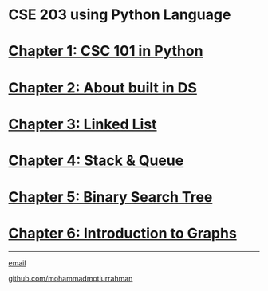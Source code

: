 
# CSE 203 using Python Language
# [Chapter 1: CSC 101 in Python](https://github.com/mohammadmotiurrahman/mohammadmotiurrahman.github.io/blob/main/cse203py/PythonCSE203Chapter1.ipynb)
# [Chapter 2: About built in DS](https://github.com/mohammadmotiurrahman/mohammadmotiurrahman.github.io/blob/main/cse203py/PythonCSE203Chapter2.ipynb)
# [Chapter 3: Linked List](https://github.com/mohammadmotiurrahman/mohammadmotiurrahman.github.io/blob/main/cse203py/PythonCSE203Chapter3.ipynb)
# [Chapter 4: Stack & Queue](https://github.com/mohammadmotiurrahman/mohammadmotiurrahman.github.io/blob/main/cse203py/PythonCSE203Chapter4.ipynb)
# [Chapter 5: Binary Search Tree](https://github.com/mohammadmotiurrahman/mohammadmotiurrahman.github.io/blob/main/cse203py/PythonCSE203Chapter5.ipynb)
# [Chapter 6: Introduction to Graphs](https://github.com/mohammadmotiurrahman/mohammadmotiurrahman.github.io/blob/main/cse203py/PythonCSE203Chapter6.ipynb)

* * *

[email](mailto:mohammadmotiurrahman@gmail.com)

[github.com/mohammadmotiurrahman](https://github.com/mohammadmotiurrahman)

